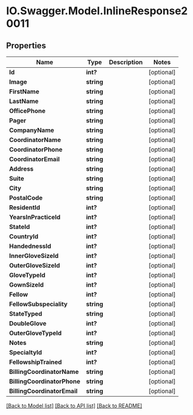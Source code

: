 # IO.Swagger.Model.InlineResponse20011
## Properties

Name | Type | Description | Notes
------------ | ------------- | ------------- | -------------
**Id** | **int?** |  | [optional] 
**Image** | **string** |  | [optional] 
**FirstName** | **string** |  | [optional] 
**LastName** | **string** |  | [optional] 
**OfficePhone** | **string** |  | [optional] 
**Pager** | **string** |  | [optional] 
**CompanyName** | **string** |  | [optional] 
**CoordinatorName** | **string** |  | [optional] 
**CoordinatorPhone** | **string** |  | [optional] 
**CoordinatorEmail** | **string** |  | [optional] 
**Address** | **string** |  | [optional] 
**Suite** | **string** |  | [optional] 
**City** | **string** |  | [optional] 
**PostalCode** | **string** |  | [optional] 
**ResidentId** | **int?** |  | [optional] 
**YearsInPracticeId** | **int?** |  | [optional] 
**StateId** | **int?** |  | [optional] 
**CountryId** | **int?** |  | [optional] 
**HandednessId** | **int?** |  | [optional] 
**InnerGloveSizeId** | **int?** |  | [optional] 
**OuterGloveSizeId** | **int?** |  | [optional] 
**GloveTypeId** | **int?** |  | [optional] 
**GownSizeId** | **int?** |  | [optional] 
**Fellow** | **int?** |  | [optional] 
**FellowSubspeciality** | **string** |  | [optional] 
**StateTyped** | **string** |  | [optional] 
**DoubleGlove** | **int?** |  | [optional] 
**OuterGloveTypeId** | **int?** |  | [optional] 
**Notes** | **string** |  | [optional] 
**SpecialtyId** | **int?** |  | [optional] 
**FellowshipTrained** | **int?** |  | [optional] 
**BillingCoordinatorName** | **string** |  | [optional] 
**BillingCoordinatorPhone** | **string** |  | [optional] 
**BillingCoordinatorEmail** | **string** |  | [optional] 

[[Back to Model list]](../README.md#documentation-for-models) [[Back to API list]](../README.md#documentation-for-api-endpoints) [[Back to README]](../README.md)

